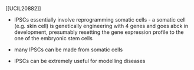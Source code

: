 [[UCIL20882]]

- IPSCs essentially involve reprogramming somatic cells - a somatic cell (e.g. skin cell) is genetically engineering with 4 genes and goes abck in development, presumably resetting the gene expression profile to the one of the embryonic stem cells
- many IPSCs can be made from somatic cells

- IPSCs can be extremely useful for modelling diseases